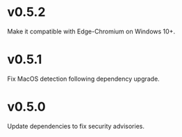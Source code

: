 # v0.5.2

Make it compatible with Edge-Chromium on Windows 10+.

# v0.5.1

Fix MacOS detection following dependency upgrade.

# v0.5.0

Update dependencies to fix security advisories.
